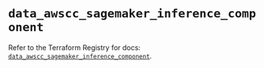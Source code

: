 # `data_awscc_sagemaker_inference_component`

Refer to the Terraform Registry for docs: [`data_awscc_sagemaker_inference_component`](https://registry.terraform.io/providers/hashicorp/awscc/0.70.0/docs/data-sources/sagemaker_inference_component).
